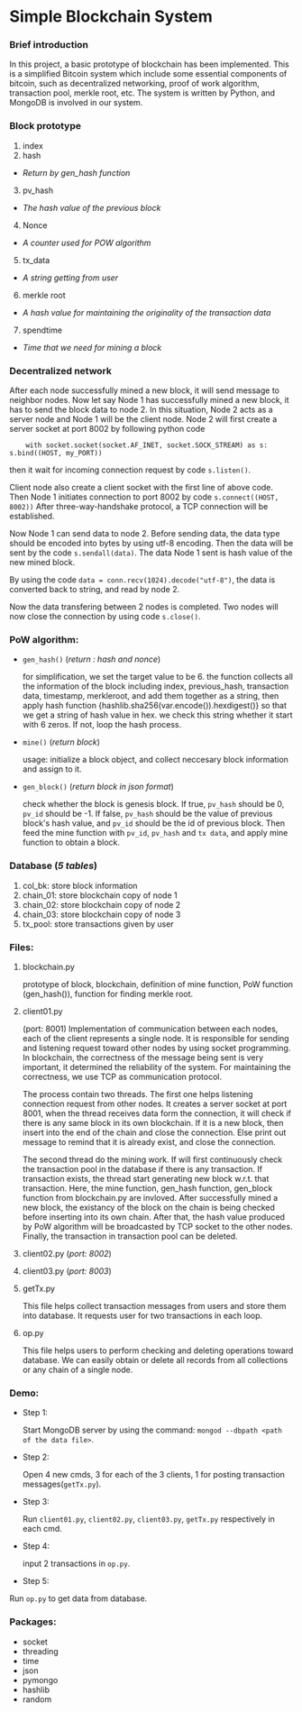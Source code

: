 # Simple Blockchain System
### Brief introduction

In this project, a basic prototype of blockchain has been implemented. 
This is a simplified Bitcoin system which include some essential components of bitcoin, 
such as decentralized networking, proof of work algorithm, transaction pool, merkle root, etc.
The system is written by Python, and MongoDB is involved in our system.

### Block prototype

1. index
2. hash
 - *Return by gen_hash function*
3. pv_hash
 - *The hash value of the previous block*
4. Nonce
 - *A counter used for POW algorithm*
5. tx_data
 - *A string getting from user*
6. merkle root
 - *A hash value for maintaining the originality of the transaction data*
7. spendtime
 - *Time that we need for mining a block*
     
### Decentralized network

After each node successfully mined a new block, it will send message to neighbor nodes.
Now let say Node 1 has successfully mined a new block, it has to send the block data to node 2. In this situation, Node 2 acts as a server node and Node 1 will be the client node.
Node 2 will first create a server socket at port 8002 by following python code

```
    with socket.socket(socket.AF_INET, socket.SOCK_STREAM) as s:
s.bind((HOST, my_PORT))
```

then it wait for incoming connection request by code `s.listen()`.

Client node also create a client socket with the first line of above code.
Then Node 1 initiates connection to port 8002 by code
`s.connect((HOST, 8002))`
After three-way-handshake protocol, a TCP connection will be established.

Now Node 1 can send data to node 2. Before sending data, the data type should be
encoded into bytes by using utf-8 encoding. Then the data will be sent by the code 
`s.sendall(data)`. The data Node 1 sent is hash value of the new mined block.

By using the code `data = conn.recv(1024).decode("utf-8")`, the data is converted 
back to string, and read by node 2.

Now the data transfering between 2 nodes is completed. Two nodes will now close the connection
by using code `s.close()`.
    
### PoW algorithm:
- `gen_hash()`    (*return : hash and nonce*)
        
    for simplification, we set the target value to be 6.
    the function collects all the information of the block including 
    index, previous_hash, transaction data, timestamp, merkleroot,
    and add them together as a string, then apply hash function
    {hashlib.sha256(var.encode()).hexdigest()}
    so that we get a string of hash value in hex.
    we check this string whether it start with 6 zeros.
    If not, loop the hash process.
- `mine()` (*return block*)

    usage: initialize a block object, and collect neccesary block information and assign to it.
- `gen_block()` (*return block in json format*)

    check whether the block is genesis block. 
    If true, `pv_hash` should be 0, `pv_id` should be -1.
    If false, `pv_hash` should be the value of previous block's hash value, and `pv_id` should be the id of previous block. 
    Then feed the mine function with `pv_id`, `pv_hash` and `tx data`, 
    and apply mine function to obtain a block.

### Database (*5 tables*)

1. col_bk: store block information
2. chain_01: store blockchain copy of node 1
3. chain_02: store blockchain copy of node 2
4. chain_03: store blockchain copy of node 3
5. tx_pool: store transactions given by user


### Files:
1. blockchain.py

    prototype of block, blockchain, definition of mine function, PoW function (gen_hash()), function for finding merkle root.
2. client01.py

    (port: 8001)
    Implementation of communication between each nodes, each of the client represents a single node. 
    It is responsible for sending and listening request toward other nodes by using socket programming.
    In blockchain, the correctness of the message being sent is very important, it determined the reliability of the system.
    For maintaining the correctness, we use TCP as communication protocol.

    The process contain two threads. The first one helps listening connection request from other nodes. 
    It creates a server socket at port 8001, when the thread receives data form the connection, 
    it will check if there is any same block in its own blockchain. If it is a new block, then insert into 
    the end of the chain and close the connection. Else print out message to remind that it is already exist, 
    and close the connection.

    The second thread do the mining work. If will first continuously check the transaction pool in the database
    if there is any transaction. If transaction exists, the thread start generating new block w.r.t. that transaction.
    Here, the mine function, gen_hash function, gen_block function from blockchain.py are invloved. After successfully 
    mined a new block, the existancy of the block on the chain is being checked before inserting into its own chain.
    After that, the hash value produced by PoW algorithm will be broadcasted by TCP socket to the other nodes. 
    Finally, the transaction in transaction pool can be deleted.

3. client02.py
    (*port: 8002*)

4. client03.py
    (*port: 8003*)

5. getTx.py

    This file helps collect transaction messages from users and store them into database. 
    It requests user for two transactions in each loop.

6. op.py

    This file helps users to perform checking and deleting operations toward database.
    We can easily obtain or delete all records from all collections or any chain of a single node.

### Demo:
- Step 1: 

    Start MongoDB server by using the command: `mongod --dbpath <path of the data file>`.
- Step 2:

    Open 4 new cmds, 3 for each of the 3 clients, 1 for posting transaction messages(`getTx.py`).
- Step 3:

    Run `client01.py`, `client02.py`, `client03.py`, `getTx.py` respectively in each cmd.
- Step 4:

    input 2 transactions in `op.py`.
- Step 5:

Run `op.py` to get data from database.

### Packages:
- socket
- threading
- time 
- json
- pymongo
- hashlib
- random

